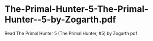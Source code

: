 # The-Primal-Hunter-5-The-Primal-Hunter--5-by-Zogarth.pdf
Read The Primal Hunter 5 (The Primal Hunter, #5) by Zogarth pdf
